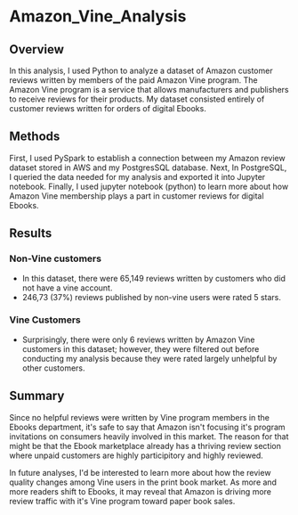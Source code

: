 # Amazon_Vine_Analysis

## Overview
In this analysis, I used Python to analyze a dataset of Amazon customer reviews written by members of the paid Amazon Vine program. The Amazon Vine program is a service that allows manufacturers and publishers to receive reviews for their products. My dataset consisted entirely of customer reviews written for orders of digital Ebooks. 

## Methods
First, I used PySpark to establish a connection between my Amazon review dataset stored in AWS and my PostgresSQL database. Next, In PostgreSQL, I queried the data needed for my analysis and exported it into Jupyter notebook. Finally, I used jupyter notebook (python) to learn more about how Amazon Vine membership plays a part in customer reviews for digital Ebooks.     

## Results

### Non-Vine customers
- In this dataset, there were 65,149 reviews written by customers who did not have a vine account. 
- 246,73 (37%) reviews published by non-vine users were rated 5 stars. 

### Vine Customers
- Surprisingly, there were only 6 reviews written by Amazon Vine customers in this dataset; however, they were filtered out before conducting my analysis because they were rated largely unhelpful by other customers. 

## Summary 
Since no helpful reviews were written by Vine program members in the Ebooks department, it's safe to say that Amazon isn't focusing it's program invitations on consumers heavily involved in this market. The reason for that might be that the Ebook marketplace already has a thriving review section where unpaid customers are highly participitory and highly reviewed. 

In future analyses, I'd be interested to learn more about how the review quality changes among Vine users in the print book market. As more and more readers shift to Ebooks, it may reveal that Amazon is driving more review traffic with it's Vine program toward paper book sales. 
